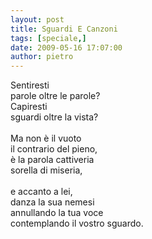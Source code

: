 ```yaml
---
layout: post
title: Sguardi E Canzoni
tags: [speciale,]
date: 2009-05-16 17:07:00
author: pietro
---
```

Sentiresti<br/>parole oltre le parole?<br/>Capiresti<br/>sguardi oltre la vista?<br/><br/>Ma non è il vuoto<br/>il contrario del pieno,<br/>è la parola cattiveria<br/>sorella di miseria,<br/><br/>e accanto a lei,<br/>danza la sua nemesi<br/>annullando la tua voce<br/>contemplando il vostro sguardo.
